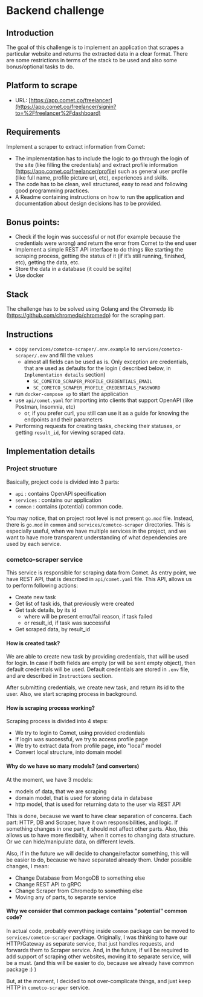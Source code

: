 # Backend challenge

## Introduction

The goal of this challenge is to implement an application that scrapes a particular website and returns the extracted
data in a clear format. There are some restrictions in terms of the stack to be used and also some bonus/optional tasks
to do.

## Platform to scrape

* URL: [https://app.comet.co/freelancer](https://app.comet.co/freelancer/signin?to=%2Ffreelancer%2Fdashboard)

## Requirements

Implement a scraper to extract information from Comet:

* The implementation has to include the logic to go through the login of the site (like filling the credentials)
  and extract profile information (https://app.comet.co/freelancer/profile) such as general user profile
  (like full name, profile picture url, etc), experiences and skills.
* The code has to be clean, well structured, easy to read and following good programming practices.
* A Readme containing instructions on how to run the application and documentation about design decisions has to be
  provided.

## Bonus points:

* Check if the login was successful or not (for example because the credentials were wrong)
  and return the error from Comet to the end user
* Implement a simple REST API interface to do things like starting the scraping process,
  getting the status of it (if it’s still running, finished, etc), getting the data, etc.
* Store the data in a database (it could be sqlite)
* Use docker

## Stack

The challenge has to be solved using Golang and the Chromedp lib (https://github.com/chromedp/chromedp) for the scraping
part.

## Instructions

* copy `services/cometco-scraper/.env.example` to `services/cometco-scraper/.env` and fill the values
    * almost all fields can be used as is. Only exception are credentials, that are used as defaults for the login (
      described below, in `Inplementation details` section)
        * `SC_COMETCO_SCRAPER_PROFILE_CREDENTIALS_EMAIL`
        * `SC_COMETCO_SCRAPER_PROFILE_CREDENTIALS_PASSWORD`
* run `docker-compose up` to start the application
* use `api/comet.yaml` for importing into clients that support OpenAPI (like Postman, Insomnia, etc)
    * or, if you prefer curl, you still can use it as a guide for knowing the endpoints and their parameters
* Performing requests for creating tasks, checking their statuses, or getting `result_id`, for viewing scraped data.

## Implementation details

### Project structure

Basically, project code is divided into 3 parts:

- `api` : contains OpenAPI specification
- `services` : contains our application
- `common` : contains (potential) common code.

You may notice, that on project root level is not present `go.mod` file. Instead, there is `go.mod` in `common`
and `services/cometco-scraper` directories.
This is especially useful, when we have multiple services in the project, and we want to have more transparent
understanding of what dependencies are used by each service.

### cometco-scraper service

This service is responsible for scraping data from Comet.
As entry point, we have REST API, that is described in `api/comet.yaml` file.
This API, allows us to perform following actions:

* Create new task
* Get list of task ids, that previously were created
* Get task details, by its id
    * where will be present error/fail reason, if task failed
    * or result_id, if task was successful
* Get scraped data, by result_id

#### How is created task?

We are able to create new task by providing credentials, that will be used for login.
In case if both fields are empty (or will be sent empty object), then default credentials will be used.
Default credentials are stored in `.env` file, and are described in `Instructions` section.

After submitting credentials, we create new task, and return its id to the user.
Also, we start scraping process in background.

#### How is scraping process working?

Scraping process is divided into 4 steps:

* We try to login to Comet, using provided credentials
* If login was successful, we try to access profile page
* We try to extract data from profile page, into "local" model
* Convert local structure, into domain model

#### Why do we have so many models? (and converters)

At the moment, we have 3 models:

* models of data, that we are scraping
* domain model, that is used for storing data in database
* http model, that is used for returning data to the user via REST API

This is done, because we want to have clear separation of concerns.
Each part: HTTP, DB and Scraper, have it own responsibilities, and logic.
If something changes in one part, it should not affect other parts.
Also, this allows us to have more flexibility, when it comes to changing data structure. Or we can hide/manipulate data,
on different levels.

Also, if in the future we will decide to change/refactor something, this will be easier to do, because we have separated
already them. Under possible changes, I mean:

* Change Database from MongoDB to something else
* Change REST API to gRPC
* Change Scraper from Chromedp to something else
* Moving any of parts, to separate service

#### Why we consider that common package contains "potential" common code?

In actual code, probably everything inside `common` package can be moved to `services/cometco-scraper` package.
Originally, I was thinking to have our HTTP/Gateway as separate service, that just handles requests, and forwards them
to Scraper service.
And, in the future, if will be required to add support of scraping other websites, moving it to separate service, will
be a must. (and this will be easier to do, because we already have common package :) )

But, at the moment, I decided to not over-complicate things, and just keep HTTP in `cometco-scraper` service.

